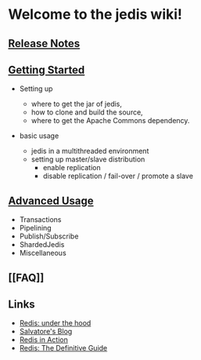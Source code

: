 # Welcome to the jedis wiki!

## [Release Notes](https://github.com/xetorthio/jedis/releases)

## [Getting Started](Getting-started)

* Setting up
    - where to get the jar of jedis,
    - how to clone and build the source, 
    - where to get the Apache Commons dependency.

* basic usage 
    - jedis in a multithreaded environment
    - setting up master/slave distribution 
        - enable replication
        - disable replication / fail-over / promote a slave
 

## [Advanced Usage](AdvancedUsage)

* Transactions
* Pipelining
* Publish/Subscribe
* ShardedJedis
* Miscellaneous

## [[FAQ]]

## Links

* [Redis: under the hood](http://pauladamsmith.com/articles/redis-under-the-hood.html)
* [Salvatore's Blog](http://antirez.com/)
* [Redis in Action](http://www.manning.com/carlson/)
* [Redis: The Definitive Guide](http://shop.oreilly.com/product/0636920014294.do)